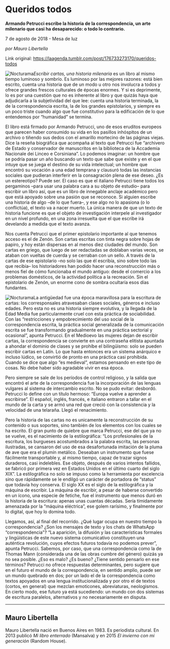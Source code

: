 # Queridos todos

**Armando Petrucci escribe la historia de la correspondencia, un arte milenario que casi ha desaparecido: o todo lo contrario.**

7 de agosto de 2018 - Mesa de luz

_por Mauro Libertella_

Link original: https://laagenda.tumblr.com/post/176733273170/queridos-todos

![Nocturama](https://64.media.tumblr.com/fb24354fe05fb8f6a10ab6fcaa327e91/tumblr_inline_pd3j0iJPkm1t6q87u_500.png)*Escribir cartas, una historia milenaria* es un libro al mismo tiempo luminoso y sombrío. Es luminoso por las mejores razones: está bien escrito, cuenta una historia que de un modo u otro nos involucra a todos y ofrece grandes frescos culturales de épocas enormes. Y si es deprimente, lo es por una cuestión que no es inherente al libro y que quizás haya que adjudicarla a la subjetividad del que lee: cuenta una historia terminada, la de la correspondencia escrita, la de los grandes epistolarios, y siempre es un poco triste cuando algo que fue constitutivo para la edificación de lo que entendemos por “humanidad” se termina.


El libro está firmado por Armando Petrucci, uno de esos eruditos europeos que parecen haber consumido su vida en los pasillos inhóspitos de un archivo o tiñendo sus dedos con el amarillo mortecino de las páginas viejas. Dice la reseña biográfica que acompaña al texto que Petrucci fue “archivero de Estado y conservador de manuscritos en la biblioteca de la Accademia Nacionale dei Linceo e Corsiniana”. Lo podemos imaginar: un hombre que se podría pasar un año buscando un texto que sabe que existe y en el que intuye que se juega el destino de su vida intelectual; un hombre que encontró su vocación a una edad temprana y clausuró todas las instancias sociales que pudieran interferir en la consagración plena de ese deseo. ¿Es un estereotipo? Puede ser. El caso es que el italiano Petrucci tiene todos los pergaminos –para usar una palabra cara a su objeto de estudio– para escribir un libro así, que es un libro de innegable anclaje académico pero que está apoyado sobre una pasión que se reconoce. Si alguien escribe una historia de algo –de lo que fuera–, y ese algo no lo apasiona (o lo conflictúa), el texto va a nacer muerto. La única manera de que un texto de historia funcione es que el objeto de investigación interpele al investigador en un nivel profundo, en una zona irresuelta que el que escribe irá develando a medida que el texto avanza. 


Nos cuenta Petrucci que el primer epistolario importante al que tenemos acceso es el de Zenón. Son cartas escritas con tinta negra sobre hojas de papiro, y hoy están dispersas en al menos diez ciudades del mundo. Son cartas en griego, que luego de ser redactadas se doblaban varias veces, se ataban con vueltas de cuerda y se cerraban con un sello. A través de la cartas de ese epistolario –no solo las que él escribía, sino sobre todo las que recibía– los historiadores han podido hacer una reconstrucción más o menos fiel de cómo funcionaba el mundo antiguo: desde el comercio a los problemas domésticos, de la actividad política a la recreación. Sin el epistolario de Zenón, un enorme cono de sombra ocultaría esos días fundantes.


![Nocturama](https://64.media.tumblr.com/dd42a899da7b63509b257ef49a7df747/tumblr_inline_pd3j0iOsYh1t6q87u_500.jpg)La antigüedad fue una época maravillosa para la escritura de cartas: los corresponsales atravesaban clases sociales, géneros e incluso edades. Pero esta no es una historia siempre evolutiva, y la llegada de la Edad Media fue particularmente cruel con esta práctica de sociabilidad. Con las “restricciones y empobrecimiento del uso social de la correspondencia escrita, la práctica social generalizada de la comunicación escrita se fue transformando gradualmente en una práctica sectorial y ocasional”, apunta Petrucci. En el Medioevo las mujeres dejan de escribir cartas, la correspondencia se convierte en una contraseña elitista apuntada a ahondar el dominio de clases y se prohíbe el bilingüismo: solo se pueden escribir cartas en Latín. Lo que hasta entonces era un sistema anárquico e incluso lúdico, se convirtió de pronto en una práctica casi prohibida. Cuando se dice que algo “es medieval”, estamos pensando en este tipo de cosas. No debe haber sido agradable vivir en esa época.


Pero siempre se sale de los períodos de control religioso, y la salida que encontró el arte de la correspondencia fue la incorporación de las lenguas vulgares al sistema de intercambio escrito. No se pudo evitar: desbordó. Petrucci lo define con un título hermoso: “Europa vuelve a aprender a escribirse”. El español, inglés, francés, e italiano entraron a tallar en el mundo de la carta y se armó una red que creció con la consistencia y la velocidad de una telaraña. Llegó el renacimiento.


Pero la historia de las cartas no es unicamente la reconstrucción de su contenido o sus soportes, sino también de los elementos con los cuales se ha escrito. El gran punto de quiebre que marca Petrucci, ese del que ya no se vuelve, es el nacimiento de la estilográfica: “Los profesionales de la escritura, los burgueses acostumbrados a la palabra escrita, las personas ilustradas, se cansaron del uso de esa desafortunada imitación de la pluma de ave que era el plumín metálico. Deseaban un instrumento que fuese fácilmente transportable y, al mismo tiempo, capaz de trazar signos duraderos, casi indelebles. Ese objeto, después de varios intentos fallidos, se fabricó por primera vez en Estados Unidos en el último cuarto del siglo XIX”. La estilográfica no solo se impuso como la herramienta por excelencia sino que rápidamente se le endilgó un carácter de portadora de “status” que todavía hoy conserva. El siglo XX es el siglo de la estilográfica y la máquina de escribir. La máquina de escribir, a pesar de haberse convertido en un ícono, una especie de fetiche, fue el instrumento que menos duró en la historia de la escritura: apenas unas cuantas décadas. Sería tímidamente amenazada por la “máquina eléctrica”, ese golem rarísimo, y finalmente por lo digital, que hoy lo domina todo.


Llegamos, así, al final del recorrido. ¿Qué lugar ocupa en nuestro tiempo la correspondencia? ¿Son los mensajes de texto y los chats de WhatsApp “correspondencia"? “La aparición, la difusión y las características formales y lingüísticas de este nuevo sistema comunicativo constituyen una auténtica revolución, cuyos efectos futuros todavía no podemos prever”, apunta Petrucci. Sabemos, por caso, que una correspondencia como la de Thomas Mann (considerada una de las obras cumbre del género) quizás ya no sea posible. ¿Eso es malo? ¿Es bueno? ¿Tiene sentido pensarlo en ese términos? Petrucci no ofrece respuestas determinantes, pero sugiere que en el futuro el mundo de la correspondencia, en sentido amplio, puede ser un mundo quebrado en dos; por un lado el de la correspondencia como textos apoyados en una lengua institucionalizada y por otro el de textos (cortos, en general) que mezclan emoticones, abreviaturas, neologismos. En cierto modo, ese futuro ya está sucediendo: un mundo con dos sistemas de escritura paralelos, alternativos y no necesariamente en disputa. 


  




---

 Mauro Libertella
-----------------

 Mauro Libertella nació en Buenos Aires en 1983. Es periodista cultural. En 2013 publicó *Mi libro enterrado* (Mansalva) y en 2015 *El invierno con mi generación* (Random House). 

